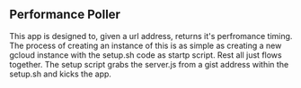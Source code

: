 ## Performance Poller 
This app is designed to, given a url address, returns it's perfromance timing.
The process of creating an instance of this is as simple as creating a new gcloud instance with the setup.sh code as startp script. Rest all just flows together.
The setup script grabs the server.js from a gist address within the setup.sh and kicks the app.
